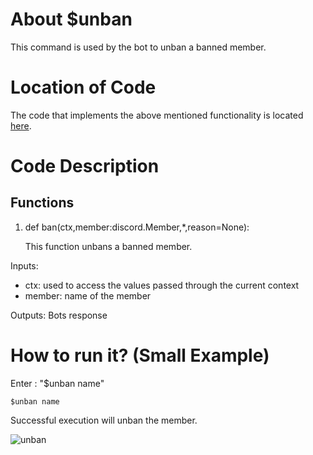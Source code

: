 # About $unban
This command is used by the bot to unban a banned member.

# Location of Code
The code that implements the above mentioned functionality is located [here](../../cogs/banUsers.py).

# Code Description
## Functions

1. def ban(ctx,member:discord.Member,*,reason=None):
   
   This function unbans a banned member.

Inputs:

- ctx: used to access the values passed through the current context
- member: name of the member

Outputs: Bots response

   
# How to run it? (Small Example)
Enter : "$unban name"
```
$unban name
```
Successful execution will unban the member.

![unban](./unban.png)
